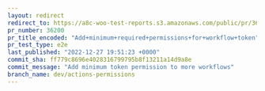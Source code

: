 ```yaml
---
layout: redirect
redirect_to: https://a8c-woo-test-reports.s3.amazonaws.com/public/pr/36200/e2e/index.html
pr_number: 36200
pr_title_encoded: "Add+minimum+required+permissions+for+workflow+token"
pr_test_type: e2e
last_published: "2022-12-27 19:51:23 +0000"
commit_sha: ff779c8696e4028316799795b8f13211a14d9a8e
commit_message: "Add minimum token permission to more workflows"
branch_name: dev/actions-permissions
---
```

